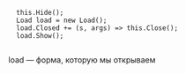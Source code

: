 ```
  this.Hide();
  Load load = new Load();
  load.Closed += (s, args) => this.Close();
  load.Show();
        
```
load — форма, которую мы открываем
